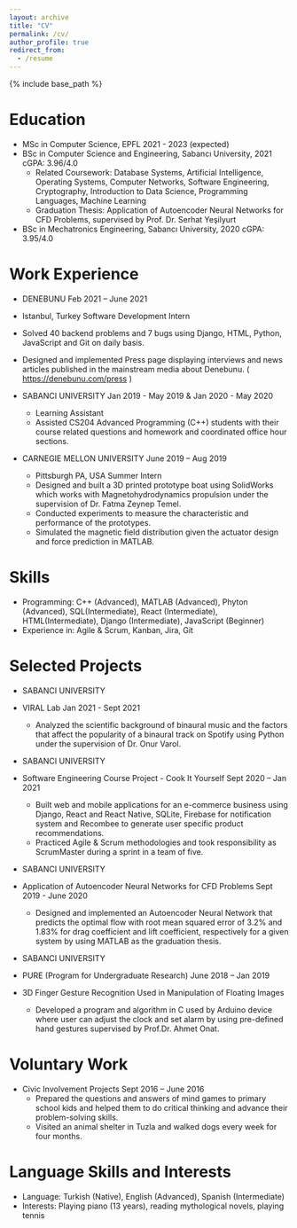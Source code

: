 ```yaml
---
layout: archive
title: "CV"
permalink: /cv/
author_profile: true
redirect_from:
  - /resume
---
```


{% include base_path %}

Education
======
* MSc in Computer Science, EPFL 2021 - 2023 (expected)
* BSc in Computer Science and Engineering, Sabancı University, 2021 cGPA: 3.96/4.0
  * Related Coursework: Database Systems, Artificial Intelligence, Operating Systems, Computer Networks, Software Engineering, Cryptography, Introduction to Data Science, Programming Languages, Machine Learning
  * Graduation Thesis: Application of Autoencoder Neural Networks for CFD Problems, supervised by Prof. Dr. Serhat Yeşilyurt
* BSc in Mechatronics Engineering, Sabancı University, 2020 cGPA: 3.95/4.0

Work Experience
======
* DENEBUNU                                                        Feb 2021 – June 2021
 * Istanbul, Turkey Software Development Intern 						         
 * Solved 40 backend problems and 7 bugs using Django, HTML, Python, JavaScript and Git on daily basis.
 * Designed and implemented Press page displaying interviews and news articles published in the mainstream media about Denebunu. ( https://denebunu.com/press )

* SABANCI UNIVERSITY                                              Jan 2019 - May 2019 & Jan 2020 - May 2020 
  * Learning Assistant	          	         
  * Assisted CS204 Advanced Programming (C++) students with their course related questions and homework and coordinated office hour sections.

* CARNEGIE MELLON UNIVERSITY                                      June 2019 – Aug 2019    
  * Pittsburgh PA, USA Summer Intern 						      
  * Designed and built a 3D printed prototype boat using SolidWorks which works with Magnetohydrodynamics       propulsion under the supervision of Dr. Fatma Zeynep Temel. 
  * Conducted experiments to measure the characteristic and performance of the prototypes.
  *	Simulated the magnetic field distribution given the actuator design and force prediction in MATLAB.

Skills
======
* Programming: C++ (Advanced), MATLAB (Advanced), Phyton (Advanced), SQL(Intermediate), React (Intermediate), HTML(Intermediate), Django (Intermediate), JavaScript (Beginner)
* Experience in: Agile & Scrum, Kanban, Jira, Git

Selected Projects
=====
* SABANCI UNIVERSITY 
* VIRAL Lab                                                       Jan 2021 - Sept 2021    
  * Analyzed the scientific background of binaural music and the factors that affect the popularity of a binaural track on Spotify using Python under the supervision of Dr. Onur Varol.

* SABANCI UNIVERSITY
* Software Engineering Course Project - Cook It Yourself		      Sept 2020 – Jan 2021
  * Built web and mobile applications for an e-commerce business using Django, React and React Native, SQLite, Firebase for notification system and Recombee to generate user specific product recommendations.
  * Practiced Agile & Scrum methodologies and took responsibility as ScrumMaster during a sprint in a team of five.

* SABANCI UNIVERSITY
* Application of Autoencoder Neural Networks for CFD Problems     Sept 2019 - June 2020
  * Designed and implemented an Autoencoder Neural Network that predicts the optimal flow with root mean squared error of 3.2% and 1.83% for drag coefficient and lift coefficient, respectively for a given system by using MATLAB as the graduation thesis.

* SABANCI UNIVERSITY
* PURE (Program for Undergraduate Research)                         June 2018 – Jan 2019
* 3D Finger Gesture Recognition Used in Manipulation of Floating Images
  * Developed a program and algorithm in C used by Arduino device where user can adjust the clock and set alarm by using pre-defined hand gestures supervised by Prof.Dr. Ahmet Onat. 

Voluntary Work
=====
* Civic Involvement Projects 						                            Sept 2016 – June 2016
  * Prepared the questions and answers of mind games to primary school kids and helped them to do critical thinking and advance their problem-solving skills.
  * Visited an animal shelter in Tuzla and walked dogs every week for four months.

Language Skills and Interests
======
* Language: Turkish (Native), English (Advanced), Spanish (Intermediate)
* Interests: Playing piano (13 years), reading mythological novels, playing tennis